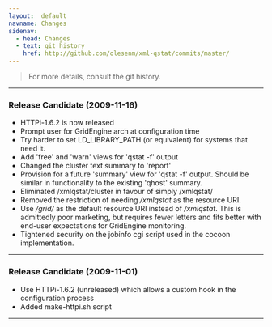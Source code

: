```yaml
---
layout:  default
navname: Changes
sidenav:
  - head: Changes
  - text: git history
    href: http://github.com/olesenm/xml-qstat/commits/master/
---
```


> For more details, consult the git history.

---------------
### Release Candidate (2009-11-16)

- HTTPi-1.6.2 is now released
- Prompt user for GridEngine arch at configuration time
- Try harder to set LD_LIBRARY_PATH (or equivalent) for systems that
  need it.
- Add 'free' and 'warn' views for 'qstat -f' output
- Changed the cluster text summary to 'report'
- Provision for a future 'summary' view for 'qstat -f' output.
  Should be similar in functionality to the existing 'qhost' summary.
- Eliminated /xmlqstat/cluster in favour of simply /xmlqstat/
- Removed the restriction of needing */xmlqstat* as the resource URI.
- Use */grid/* as the default resource URI instead of */xmlqstat*. This is
  admittedly poor marketing, but requires fewer letters and fits better with
  end-user expectations for GridEngine monitoring.
- Tightened security on the jobinfo cgi script used in the cocoon
  implementation.

---------------
### Release Candidate (2009-11-01)

- Use HTTPi-1.6.2 (unreleased) which allows a custom hook in the
  configuration process
- Added make-httpi.sh script

---------------
